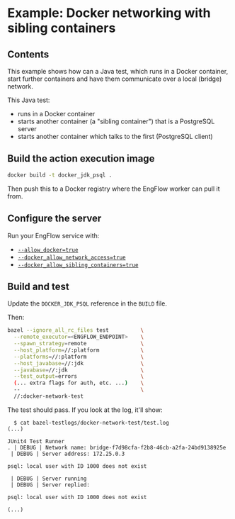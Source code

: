 # Example: Docker networking with sibling containers

## Contents

This example shows how can a Java test, which runs in a Docker container, start further containers
and have them communicate over a local (bridge) network.

This Java test:

- runs in a Docker container
- starts another container (a "sibling container") that is a PostgreSQL server
- starts another container which talks to the first (PostgreSQL client)

## Build the action execution image

```sh
docker build -t docker_jdk_psql .
```

Then push this to a Docker registry where the EngFlow worker can pull it from.

## Configure the server

Run your EngFlow service with:

- [`--allow_docker=true`](https://docs.engflow.com/docs/re/config/options.html#allow_docker)
- [`--docker_allow_network_access=true`](https://docs.engflow.com/docs/re/config/options.html#docker_allow_network_access)
- [`--docker_allow_sibling_containers=true`](https://docs.engflow.com/docs/re/config/options.html#docker_allow_sibling_containers)

## Build and test

Update the `DOCKER_JDK_PSQL` reference in the `BUILD` file.

Then:

```sh
bazel --ignore_all_rc_files test          \
  --remote_executor=<ENGFLOW_ENDPOINT>    \
  --spawn_strategy=remote                 \
  --host_platform=//:platform             \
  --platforms=//:platform                 \
  --host_javabase=//:jdk                  \
  --javabase=//:jdk                       \
  --test_output=errors                    \
  (... extra flags for auth, etc. ...)    \
  --                                      \
  //:docker-network-test
```

The test should pass. If you look at the log, it'll show:

```
  $ cat bazel-testlogs/docker-network-test/test.log
(...)

JUnit4 Test Runner                      
. | DEBUG | Network name: bridge-f7d98cfa-f2b8-46cb-a2fa-24bd9138925e            
 | DEBUG | Server address: 172.25.0.3                                            
                                                                                                                                                                   
psql: local user with ID 1000 does not exist                                                                                                                       
                                                                                 
 | DEBUG | Server running                                                        
 | DEBUG | Server replied:                                                       
                                                                                                                                                                   
psql: local user with ID 1000 does not exist 

(...)
```
